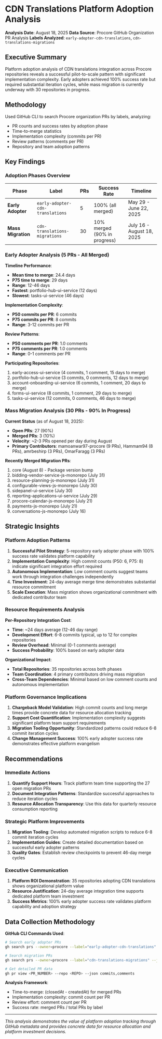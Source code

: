 # CDN Translations Platform Adoption Analysis

**Analysis Date**: August 18, 2025
**Data Source**: Procore GitHub Organization PR Analysis
**Labels Analyzed**: `early-adopter-cdn-translations`, `cdn-translations-migrations`

## Executive Summary

Platform adoption analysis of CDN translations integration across Procore repositories reveals a successful pilot-to-scale pattern with significant implementation complexity. Early adopters achieved 100% success rate but required substantial iteration cycles, while mass migration is currently underway with 30 repositories in progress.

## Methodology

Used GitHub CLI to search Procore organization PRs by labels, analyzing:
- PR counts and success rates by adoption phase
- Time-to-merge statistics
- Implementation complexity (commits per PR)
- Review patterns (comments per PR)
- Repository and team adoption patterns

## Key Findings

### Adoption Phases Overview

| Phase | Label | PRs | Success Rate | Timeline |
|-------|-------|-----|--------------|----------|
| **Early Adopter** | `early-adopter-cdn-translations` | 5 | 100% (all merged) | May 29 - June 22, 2025 |
| **Mass Migration** | `cdn-translations-migrations` | 30 | 10% merged (90% in progress) | July 16 - August 18, 2025 |

### Early Adopter Analysis (5 PRs - All Merged)

**Timeline Performance**:
- **Mean time to merge**: 24.4 days
- **P75 time to merge**: 29 days
- **Range**: 12-46 days
- **Fastest**: portfolio-hub-ui-service (12 days)
- **Slowest**: tasks-ui-service (46 days)

**Implementation Complexity**:
- **P50 commits per PR**: 6 commits
- **P75 commits per PR**: 8 commits
- **Range**: 3-12 commits per PR

**Review Patterns**:
- **P50 comments per PR**: 1.0 comments
- **P75 comments per PR**: 1.0 comments
- **Range**: 0-1 comments per PR

**Participating Repositories**:
1. early-access-ui-service (4 commits, 1 comment, 15 days to merge)
2. portfolio-hub-ui-service (3 commits, 0 comments, 12 days to merge)
3. account-onboarding-ui-service (6 commits, 1 comment, 20 days to merge)
4. forms-ui-service (8 commits, 1 comment, 29 days to merge)
5. tasks-ui-service (12 commits, 0 comments, 46 days to merge)

### Mass Migration Analysis (30 PRs - 90% In Progress)

**Current Status** (as of August 18, 2025):
- **Open PRs**: 27 (90%)
- **Merged PRs**: 3 (10%)
- **Velocity**: ~2-3 PRs opened per day during August
- **Primary Contributors**: mamoanwar97-procore (9 PRs), Hammam94 (8 PRs), amrbeshirp (3 PRs), OmarFaragg (3 PRs)

**Recently Merged Migration PRs**:
1. core (August 8) - Package version bump
2. bidding-vendor-service-js-monorepo (July 31)
3. resource-planning-js-monorepo (July 31)
4. configurable-views-js-monorepo (July 30)
5. sidepanel-ui-service (July 30)
6. reporting-applications-ui-service (July 29)
7. procore-calendar-js-monorepo (July 21)
8. payments-js-monorepo (July 21)
9. conversations-js-monorepo (July 16)

## Strategic Insights

### Platform Adoption Patterns

1. **Successful Pilot Strategy**: 5-repository early adopter phase with 100% success rate validates platform capability
2. **Implementation Complexity**: High commit counts (P50: 6, P75: 8) indicate significant integration effort required
3. **Autonomous Implementation**: Low comment counts suggest teams work through integration challenges independently
4. **Time Investment**: 24-day average merge time demonstrates substantial resource commitment
5. **Scale Execution**: Mass migration shows organizational commitment with dedicated contributor team

### Resource Requirements Analysis

**Per-Repository Integration Cost**:
- **Time**: ~24 days average (12-46 day range)
- **Development Effort**: 6-8 commits typical, up to 12 for complex repositories
- **Review Overhead**: Minimal (0-1 comments average)
- **Success Probability**: 100% based on early adopter data

**Organizational Impact**:
- **Total Repositories**: 35 repositories across both phases
- **Team Coordination**: 4 primary contributors driving mass migration
- **Cross-Team Dependencies**: Minimal based on low comment counts and autonomous implementation

### Platform Governance Implications

1. **Chargeback Model Validation**: High commit counts and long merge times provide concrete data for resource allocation tracking
2. **Support Cost Quantification**: Implementation complexity suggests significant platform team support requirements
3. **Migration Tooling Opportunity**: Standardized patterns could reduce 6-8 commit iteration cycles
4. **Change Management Success**: 100% early adopter success rate demonstrates effective platform evangelism

## Recommendations

### Immediate Actions
1. **Quantify Support Hours**: Track platform team time supporting the 27 open migration PRs
2. **Document Integration Patterns**: Standardize successful approaches to reduce iteration cycles
3. **Resource Allocation Transparency**: Use this data for quarterly resource consumption reporting

### Strategic Platform Improvements
1. **Migration Tooling**: Develop automated migration scripts to reduce 6-8 commit iteration cycles
2. **Implementation Guides**: Create detailed documentation based on successful early adopter patterns
3. **Quality Gates**: Establish review checkpoints to prevent 46-day merge cycles

### Executive Communication
1. **Platform ROI Demonstration**: 35 repositories adopting CDN translations shows organizational platform value
2. **Resource Justification**: 24-day average integration time supports dedicated platform team investment
3. **Success Metrics**: 100% early adopter success rate validates platform capability and adoption strategy

## Data Collection Methodology

**GitHub CLI Commands Used**:
```bash
# Search early adopter PRs
gh search prs --owner=procore --label="early-adopter-cdn-translations" --json title,number,repository,author,createdAt,closedAt,state,commentsCount

# Search migration PRs
gh search prs --owner=procore --label="cdn-translations-migrations" --json title,number,repository,author,createdAt,closedAt,state

# Get detailed PR data
gh pr view <PR_NUMBER> --repo <REPO> --json commits,comments
```

**Analysis Framework**:
- Time-to-merge: (closedAt - createdAt) for merged PRs
- Implementation complexity: commit count per PR
- Review effort: comment count per PR
- Success rate: merged PRs / total PRs by label

---

*This analysis demonstrates the value of platform adoption tracking through GitHub metadata and provides concrete data for resource allocation and platform investment decisions.*
